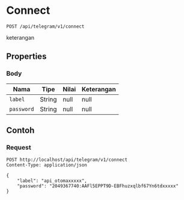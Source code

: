 # Connect
```http
POST /api/telegram/v1/connect
```
keterangan
## Properties
### Body
Nama | Tipe | Nilai | Keterangan
--- | --- | --- | ---
<code>label</code> | String | null | null
<code>password</code> | String | null | null
## Contoh
### Request
```http
POST http://localhost/api/telegram/v1/connect
Content-Type: application/json

{
    "label": "api_otomaxxxxx",
    "password": "2049367740:AAFl5EPPT9D-EBFhuzxqlbf67Yn6tdxxxxx"
}


```
